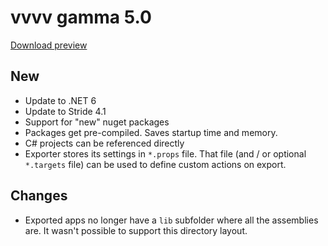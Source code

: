 # vvvv gamma 5.0
[Download preview](https://visualprogramming.net/#Download)

## New
* Update to .NET 6
* Update to Stride 4.1
* Support for "new" nuget packages
* Packages get pre-compiled. Saves startup time and memory.
* C# projects can be referenced directly
* Exporter stores its settings in `*.props` file. That file (and / or optional `*.targets` file) can be used to define custom actions on export.

## Changes
* Exported apps no longer have a `lib` subfolder where all the assemblies are. It wasn't possible to support this directory layout.
